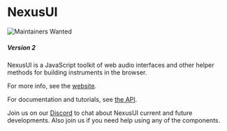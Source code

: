 # NexusUI 

![Maintainers Wanted](https://img.shields.io/badge/maintainers-wanted-red.svg)

##### Version 2

NexusUI is a JavaScript toolkit of web audio interfaces and other helper methods for building instruments in the browser.

For more info, see the [website](http://nexus-js.github.io/ui/).

For documentation and tutorials, see [the API](http://nexus-js.github.io/ui/api/).

Join us on our [Discord](https://discord.gg/gFMXnyK) to chat about NexusUI current and future developments. Also join us if you need help using any of the components.

